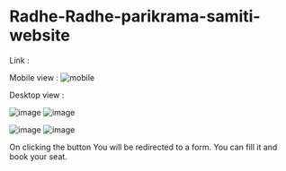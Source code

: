 # Radhe-Radhe-parikrama-samiti-website

Link : 


Mobile view :
![mobile](https://user-images.githubusercontent.com/86596711/215320690-13d96232-09ea-4f4d-b56c-320d6148e303.jpg)

Desktop view : 

![image](https://user-images.githubusercontent.com/86596711/215320712-fd91d4ee-4f9e-4ef3-8fd4-9727ea2c2c0b.png)
![image](https://user-images.githubusercontent.com/86596711/215320719-6d942678-335c-4726-a866-e5abdae85994.png)

![image](https://user-images.githubusercontent.com/86596711/215320724-afb859df-734d-4192-85fb-d7afb51f7f2c.png)
![image](https://user-images.githubusercontent.com/86596711/215320733-0d2a4f71-ccab-4b41-8a0f-524072ba95f1.png)


On clicking the button You will be redirected to a form. You can fill it and book your seat.
